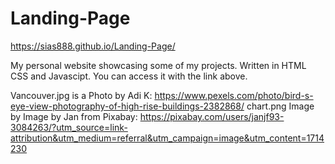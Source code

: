 # Landing-Page

https://sias888.github.io/Landing-Page/

My personal website showcasing some of my projects. Written in HTML CSS and Javascipt. You can access it with the link above.


Vancouver.jpg is a Photo by Adi K: https://www.pexels.com/photo/bird-s-eye-view-photography-of-high-rise-buildings-2382868/
chart.png Image by Image by Jan from Pixabay: https://pixabay.com/users/janjf93-3084263/?utm_source=link-attribution&utm_medium=referral&utm_campaign=image&utm_content=1714230
